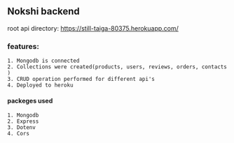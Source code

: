 ## Nokshi backend
  root api directory: https://still-taiga-80375.herokuapp.com/

###  features:
    1. Mongodb is connected
    2. Collections were created(products, users, reviews, orders, contacts )
    3. CRUD operation performed for different api's
    4. Deployed to heroku

#### packeges used
    1. Mongodb
    2. Express
    3. Dotenv
    4. Cors
